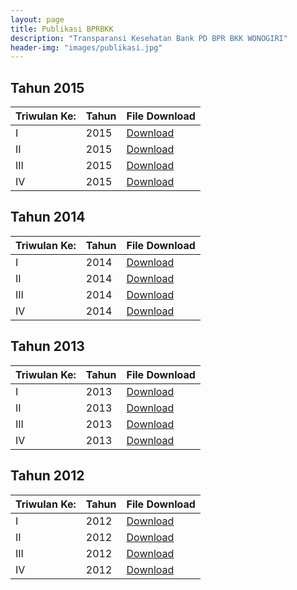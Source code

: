 ```yaml
---
layout: page
title: Publikasi BPRBKK
description: "Transparansi Kesehatan Bank PD BPR BKK WONOGIRI"
header-img: "images/publikasi.jpg"
---
```


## Tahun 2015

| Triwulan Ke:	| Tahun | File Download |
--------------- | ------- | ------------- |
I				| 2015				| [Download](/publikasi/2015/20150330.pdf)
II				| 2015				| [Download](/publikasi/2015/20150630.pdf)
III				| 2015				| [Download](/publikasi/2015/file_file.pdf)
IV				| 2015				| [Download](/publikasi/2015/file_file.pdf)

## Tahun 2014

| Triwulan Ke:	| Tahun | File Download |
--------------- | ------- | ------------- |
I				| 2014				| [Download](/publikasi/2014/20140331.pdf)
II				| 2014				| [Download](/publikasi/2014/20140630.pdf)
III				| 2014				| [Download](/publikasi/2014/20140930.pdf)
IV				| 2014				| [Download](/publikasi/2014/20141231.pdf)

## Tahun 2013

| Triwulan Ke:	| Tahun | File Download |
--------------- | ------- | ------------- |
I				| 2013				| [Download](/publikasi/2013/20130331.pdf)
II				| 2013				| [Download](/publikasi/2013/20130630.pdf)
III				| 2013				| [Download](/publikasi/2013/20130930.pdf)
IV				| 2013				| [Download](/publikasi/2013/20131231.pdf)

## Tahun 2012

| Triwulan Ke:	| Tahun | File Download |
--------------- | ------- | ------------- |
I				| 2012				| [Download](/publikasi/2012/20120331.pdf)
II				| 2012				| [Download](/publikasi/2012/20120630.pdf)
III				| 2012				| [Download](/publikasi/2012/20120930.pdf)
IV				| 2012				| [Download](/publikasi/2012/20121231.pdf)

